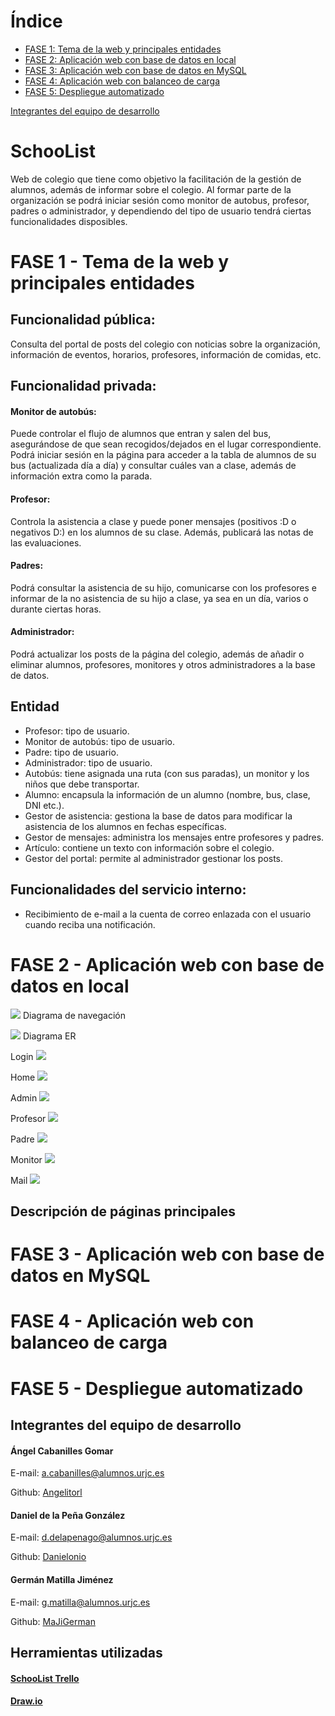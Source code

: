 # Índice

+ [FASE 1: Tema de la web y principales entidades](#fase-1---tema-de-la-web-y-principales-entidades)
+ [FASE 2: Aplicación web con base de datos en local](#fase-2---aplicaci%c3%b3n-web-con-base-de-datos-en-local)
+ [FASE 3: Aplicación web con base de datos en MySQL](#fase-3---aplicaci%c3%b3n-web-con-base-de-datos-en-mysql)
+ [FASE 4: Aplicación web con balanceo de carga](#fase-4---aplicaci%c3%b3n-web-con-balanceo-de-carga)
+ [FASE 5: Despliegue automatizado](#fase-5---despliegue-automatizado)


[Integrantes del equipo de desarrollo](#integrantes-del-equipo-de-desarrollo)


# SchooList
Web de colegio que tiene como objetivo la facilitación de la gestión de alumnos, además de informar sobre el colegio. 
Al formar parte de la organización se podrá iniciar sesión como monitor de autobus, profesor, padres o administrador, y dependiendo del tipo de usuario tendrá ciertas funcionalidades disposibles.

# FASE 1 - Tema de la web y principales entidades

## Funcionalidad pública:
Consulta del portal de posts del colegio con noticias sobre la organización, información de eventos, horarios, profesores, información de comidas, etc.

## Funcionalidad privada:
#### Monitor de autobús:
Puede controlar el flujo de alumnos que entran y salen del bus, asegurándose de que sean recogidos/dejados en el lugar correspondiente. Podrá iniciar sesión en la página para acceder a la tabla de alumnos de su bus (actualizada día a día) y consultar cuáles van a clase, además de información extra como la parada.

#### Profesor: 
Controla la asistencia a clase y puede poner mensajes (positivos :D o negativos D:) en los alumnos de su clase. Además, publicará las notas de las evaluaciones.

#### Padres: 
Podrá consultar la asistencia de su hijo, comunicarse con los profesores e informar de la no asistencia de su hijo a clase, ya sea en un día, varios o durante ciertas horas.

#### Administrador: 
Podrá actualizar los posts de la página del colegio, además de añadir o eliminar alumnos, profesores, monitores y otros administradores a la base de datos.

## Entidad
- Profesor: tipo de usuario.
- Monitor de autobús: tipo de usuario.
- Padre: tipo de usuario.
- Administrador: tipo de usuario.
- Autobús: tiene asignada una ruta (con sus paradas), un monitor y los niños que debe transportar.
- Alumno: encapsula la información de un alumno (nombre, bus, clase, DNI etc.).
- Gestor de asistencia: gestiona la base de datos para modificar la asistencia de los alumnos en fechas específicas.
- Gestor de mensajes: administra los mensajes entre profesores y padres.
- Artículo: contiene un texto con información sobre el colegio.
- Gestor del portal: permite al administrador gestionar los posts.

## Funcionalidades del servicio interno: 
- Recibimiento de e-mail a la cuenta de correo enlazada con el usuario cuando reciba una notificación.

# FASE 2 - Aplicación web con base de datos en local
![](/Documentacion/Diagrama_de_navegacion.png?raw=true)
Diagrama de navegación


![](/Documentacion/er.jpg?raw=true)
Diagrama ER

Login
![](/Documentacion/capturas_fase2/login.PNG?raw=true)

Home
![](/Documentacion/capturas_fase2/home.PNG?raw=true)

Admin
![](/Documentacion/capturas_fase2/admin.PNG?raw=true)

Profesor
![](/Documentacion/capturas_fase2/profesor.PNG?raw=true)

Padre
![](/Documentacion/capturas_fase2/padre.PNG?raw=true)

Monitor
![](/Documentacion/capturas_fase2/monitor.PNG?raw=true)

Mail
![](/Documentacion/capturas_fase2/mail.PNG?raw=true)

## Descripción de páginas principales


# FASE 3 - Aplicación web con base de datos en MySQL
# FASE 4 - Aplicación web con balanceo de carga
# FASE 5 - Despliegue automatizado

## Integrantes del equipo de desarrollo

#### Ángel Cabanilles Gomar
E-mail:  a.cabanilles@alumnos.urjc.es

Github: [Angelitorl](https://github.com/Angelitorl)

#### Daniel de la Peña González
E-mail: d.delapenago@alumnos.urjc.es

Github: [Danielonio](https://github.com/Danielonio)

#### Germán Matilla Jiménez
E-mail: g.matilla@alumnos.urjc.es

Github: [MaJiGerman](https://github.com/MaJiGerman)


##  Herramientas utilizadas

#### [SchooList Trello](https://trello.com/b/7ewuiHVz/schoolist)
#### [Draw.io](https://www.draw.io/)
